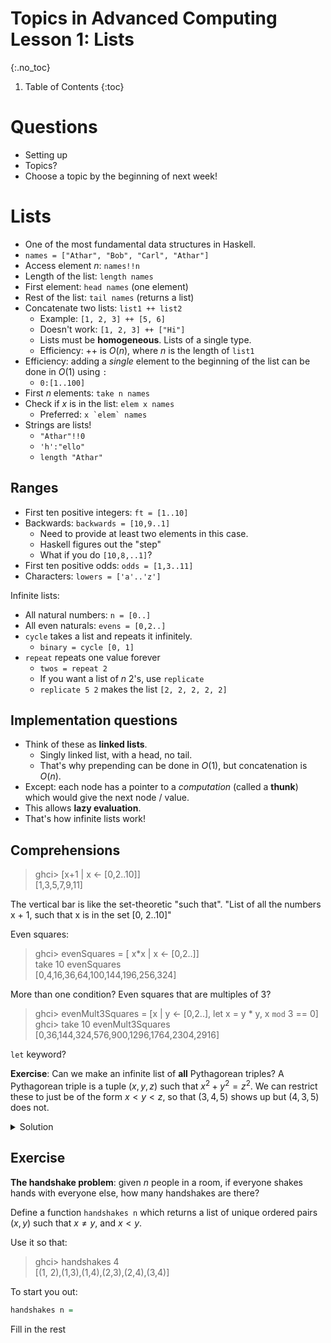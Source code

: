 # Topics in Advanced Computing Lesson 1: Lists
{:.no_toc}

1. Table of Contents
{:toc}

# Questions

* Setting up
* Topics?
* Choose a topic by the beginning of next week!

# Lists

* One of the most fundamental data structures in Haskell.
* `names = ["Athar", "Bob", "Carl", "Athar"]`
* Access element $n$: `names!!n`
* Length of the list: `length names`
* First element: `head names` (one element)
* Rest of the list: `tail names` (returns a list)
* Concatenate two lists: `list1 ++ list2`
  * Example: `[1, 2, 3] ++ [5, 6]`
  * Doesn't work: `[1, 2, 3] ++ ["Hi"]`
  * Lists must be **homogeneous**. Lists of a single type.
  * Efficiency: ++ is $O(n)$, where $n$ is the length of `list1`
* Efficiency: adding a *single* element to the beginning of the list can be done in $O(1)$ using `:`
  * `0:[1..100]`
* First $n$ elements: `take n names`
* Check if $x$ is in the list: `elem x names`
  * Preferred: ``x `elem` names``
* Strings are lists!
  * `"Athar"!!0`
  * `'h':"ello"`
  * `length "Athar"`

## Ranges

* First ten positive integers: `ft = [1..10]`
* Backwards: `backwards = [10,9..1]`
  * Need to provide at least two elements in this case.
  * Haskell figures out the "step"
  * What if you do `[10,8,..1]`?
* First ten positive odds: `odds = [1,3..11]`
* Characters: `lowers = ['a'..'z']`

Infinite lists:

* All natural numbers: `n = [0..]`
* All even naturals: `evens = [0,2..]`
* `cycle` takes a list and repeats it infinitely.
  * `binary = cycle [0, 1]`
* `repeat` repeats one value forever
  * `twos = repeat 2`
  * If you want a list of $n$ 2's, use `replicate`
  * `replicate 5 2` makes the list `[2, 2, 2, 2, 2]`  

## Implementation questions

* Think of these as **linked lists**.
  * Singly linked list, with a head, no tail.
  * That's why prepending can be done in $O(1)$, but concatenation is $O(n)$.
* Except: each node has a pointer to a *computation* (called a **thunk**) which would give the next node / value.
* This allows **lazy evaluation**.
* That's how infinite lists work!

## Comprehensions

> ghci> [x+1 | x <- [0,2..10]]  
> [1,3,5,7,9,11]

The vertical bar is like the set-theoretic "such that". "List of all the numbers x + 1, such that x is in the set [0, 2..10]"

Even squares:

> ghci> evenSquares = [ x*x | x <- [0,2..]]  
> take 10 evenSquares  
> [0,4,16,36,64,100,144,196,256,324]

More than one condition? Even squares that are multiples of 3?

> ghci> evenMult3Squares = [x | y <- [0,2..], let x = y * y, x `mod` 3 == 0]  
> ghci> take 10 evenMult3Squares  
> [0,36,144,324,576,900,1296,1764,2304,2916]

`let` keyword?

**Exercise**: Can we make an infinite list of **all** Pythagorean triples? A Pythagorean triple is a tuple $(x, y, z)$ such that $x^2 + y^2 = z^2$. We can restrict these to just be of the form $x < y < z$, so that $(3, 4, 5)$ shows up but $(4, 3, 5)$ does not.

<details>
<summary>Solution</summary>
<p>pythTrips = [(x,y,z) | z <- [1..], y <- [1..z], x <- [1..y], x^2 + y^2 == z^2]</p>
</details>

## Exercise

**The handshake problem**: given $n$ people in a room, if everyone shakes hands with everyone else, how many handshakes are there?

Define a function `handshakes n` which returns a list of unique ordered pairs $(x, y)$ such that $x \neq y$, and $x < y$. 

Use it so that:

> ghci> handshakes 4  
> [(1, 2),(1,3),(1,4),(2,3),(2,4),(3,4)]  

To start you out:

```haskell
handshakes n = 
```

Fill in the rest